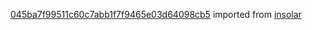 [045ba7f99511c60c7abb1f7f9465e03d64098cb5](https://github.com/insolar/insolar/commit/045ba7f99511c60c7abb1f7f9465e03d64098cb5) imported from [insolar](https://github.com/insolar/insolar)
